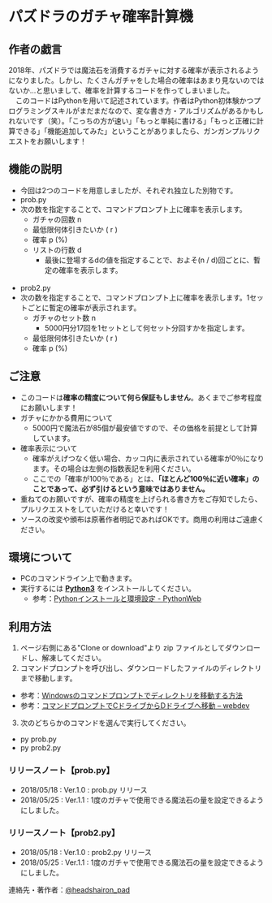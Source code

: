 # パズドラのガチャ確率計算機
## 作者の戯言
<p> 2018年、パズドラでは魔法石を消費するガチャに対する確率が表示されるようになりました。しかし、たくさんガチャをした場合の確率はあまり見ないのではないか...と思いまして、確率を計算するコードを作ってしまいました。<br>　このコードはPythonを用いて記述されています。作者はPython初体験かつプログラミングスキルがまだまだなので、変な書き方・アルゴリズムがあるかもしれないです（笑）。「こっちの方が速い」「もっと単純に書ける」「もっと正確に計算できる」「機能追加してみた」ということがありましたら、ガンガンプルリクエストをお願いします！</p>  


## 機能の説明
* 今回は2つのコードを用意しましたが、それぞれ独立した別物です。
* prob.py
* 次の数を指定することで、コマンドプロンプト上に確率を表示します。
  * ガチャの回数 n
  * 最低限何体引きたいか ( r )
  * 確率 p (%)
  * リストの行数 d
    * 最後に登場するdの値を指定することで、およそ(n / d)回ごとに、暫定の確率を表示します。
<br><br>
* prob2.py
* 次の数を指定することで、コマンドプロンプト上に確率を表示します。1セットごとに暫定の確率が表示されます。
  * ガチャのセット数 n
    * 5000円分17回を1セットとして何セット分回すかを指定します。
  * 最低限何体引きたいか ( r )
  * 確率 p (%)

## ご注意
- このコードは**確率の精度について何ら保証もしません**。あくまでご参考程度にお願いします！
- ガチャにかかる費用について
  - 5000円で魔法石が85個が最安値ですので、その価格を前提として計算しています。
- 確率表示について
  - 確率がえげつなく低い場合、カッコ内に表示されている確率が0％になります。その場合は左側の指数表記を利用ください。
  - ここでの「確率が100％である」とは、**「ほとんど100％に近い確率」のことであって、必ず引けるという意味ではありません。**
- 重ねてのお願いですが、確率の精度を上げられる書き方をご存知でしたら、プルリクエストをしていただけると幸いです！
- ソースの改変や頒布は原著作者明記であればOKです。商用の利用はご遠慮ください。

## 環境について
- PCのコマンドライン上で動きます。
- 実行するには [**Python3**](https://www.python.org/) をインストールしてください。
  - 参考：[Pythonインストールと環境設定 - PythonWeb](https://www.pythonweb.jp/tutorial/install/)

## 利用方法
1. ページ右側にある"Clone or download"より zip ファイルとしてダウンロードし、解凍してください。
2. コマンドプロンプトを呼び出し、ダウンロードしたファイルのディレクトリまで移動します。
  - 参考：[Windowsのコマンドプロンプトでディレクトリを移動する方法](https://tonari-it.com/windows-cmd-cd/)
  - 参考：[コマンドプロンプトでCドライブからDドライブへ移動 – webdev](http://webdev.jp.net/cmd-cd-drive/)
3. 次のどちらかのコマンドを選んで実行してください。
 - py prob.py
 - py prob2.py

### リリースノート【prob.py】
- 2018/05/18 : Ver.1.0 : prob.py リリース
- 2018/05/25 : Ver.1.1 : 1度のガチャで使用できる魔法石の量を設定できるようにしました。

### リリースノート【prob2.py】
- 2018/05/18 : Ver.1.0 : prob2.py リリース
- 2018/05/25 : Ver.1.1 : 1度のガチャで使用できる魔法石の量を設定できるようにしました。

連絡先・著作者：[@headshairon_pad](https://twitter.com/headshairon_pad)
